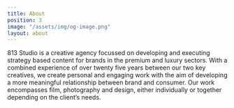 ```yaml
---
title: About
position: 3
image: "/assets/img/og-image.png"
layout: about
---
```


813 Studio is a creative agency focussed on developing and executing strategy based content for brands in the premium and luxury sectors. With a combined experience of over twenty five years between our two key creatives, we create personal and engaging work with the aim of developing a more meaningful relationship between brand and consumer. Our work encompasses film, photography and design, either individually or together depending on the client’s needs.